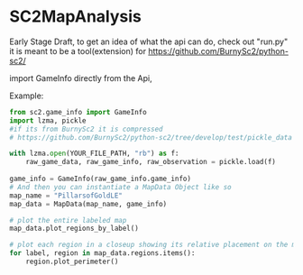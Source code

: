 # SC2MapAnalysis

Early Stage Draft, 
to get an idea of what the api can do,  check out "run.py" 
it is meant to be a tool(extension) for https://github.com/BurnySc2/python-sc2/

import GameInfo directly from the Api, 

Example:
```python
from sc2.game_info import GameInfo
import lzma, pickle
#if its from BurnySc2 it is compressed
# https://github.com/BurnySc2/python-sc2/tree/develop/test/pickle_data

with lzma.open(YOUR_FILE_PATH, "rb") as f:
    raw_game_data, raw_game_info, raw_observation = pickle.load(f)
    
game_info = GameInfo(raw_game_info.game_info)
# And then you can instantiate a MapData Object like so
map_name = "PillarsofGoldLE"
map_data = MapData(map_name, game_info)

# plot the entire labeled map
map_data.plot_regions_by_label()

# plot each region in a closeup showing its relative placement on the map and perimeter
for label, region in map_data.regions.items():
    region.plot_perimeter()

```

